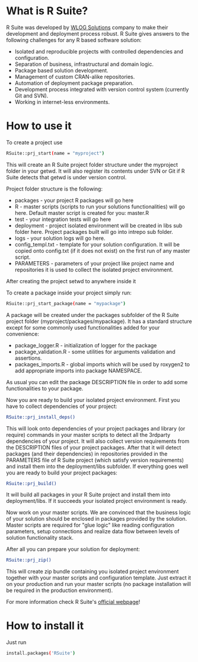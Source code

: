 # What is R Suite?
R Suite was developed by [WLOG Solutions](http://wlogsolutions.com) company to make their development and deployment process robust. R Suite gives answers to the following challenges for any R based software solution:

* Isolated and reproducible projects with controlled dependencies and configuration.
* Separation of business, infrastructural and domain logic.
* Package based solution development.
* Management of custom CRAN-alike repositories.
* Automation of deployment package preparation.
* Development process integrated with version control system (currently Git and SVN).
* Working in internet-less environments.

# How to use it
To create a project use

``` bash
RSuite::prj_start(name = "myproject")
```

This will create an R Suite project folder structure under the myproject folder in your getwd. It will also register its contents under SVN or Git if R Suite detects that getwd is under version control. 

Project folder structure is the following:

* packages - your project R packages will go here
* R - master scripts (scripts to run your solutions functionalities) will go here. Default master script is created for you: master.R
* test - your integration tests will go here
* deployment - project isolated environment will be created in libs sub folder here. Project packages built will go into intrepo sub folder. 
* logs - your solution logs will go here.
* config_templ.txt - template for your solution configuration. It will be copied onto config.txt (if it does not exist) on the first run of any master script.
* PARAMETERS - parameters of your project like project name and repositories it is used to collect the isolated project environment.

After creating the project setwd to anywhere inside it

To create a package inside your project simply run:

``` bash
RSuite::prj_start_package(name = "mypackage")
```

A package will be created under the packages subfolder of the R Suite project folder (myproject/packages/mypackage). It has a standard structure except for some commonly used functionalities added for your convenience:

* package_logger.R - initialization of logger for the package
* package_validation.R - some utilities for arguments validation and assertions.
* packages_imports.R - global imports which will be used by roxygen2 to add appropriate imports into package NAMESPACE.

As usual you can edit the package DESCRIPTION file in order to add some functionalities to your package.

Now you are ready to build your isolated project environment. First you have to collect dependencies of your project:

``` bash
RSuite::prj_install_deps()
```

This will look onto dependencies of your project packages and library (or require) commands in your master scripts to detect all the  3rdparty dependencies of your project. It will also collect version requirements from the DESCRIPTION files of your project packages. After that  it will detect packages (and their dependencies) in repositories provided in the PARAMETERS file of R Suite project (which satisfy version requirements) and install them into the deployment/libs subfolder. If everything goes well you are ready to build your project packages:

``` bash
RSuite::prj_build()
```

It will build all packages in your R Suite project and install them into deployment/libs. If it succeeds your isolated project environment is ready. 

Now work on your master scripts. We are convinced that the business logic of your solution should be enclosed in packages provided by the solution. Master scripts are required for "glue logic" like reading configuration parameters, setup connections and realize data flow between levels of solution functionality stack.

After all you can prepare your solution for deployment:

``` bash
RSuite::prj_zip()
```

This will create zip bundle containing you isolated project environment together with your master scripts and configuration template. Just extract it on your production and run your master scripts (no package installation will be required in the production environment).

For more information check R Suite's [official webpage](https://rsuite.io)!


# How to install it
Just run 

``` bash
install.packages('RSuite')
```

